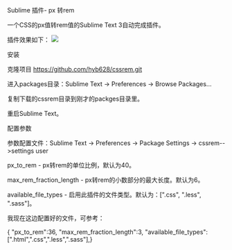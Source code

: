 Sublime 插件- px 转rem

一个CSS的px值转rem值的Sublime Text 3自动完成插件。

插件效果如下：
![](http://www.myexception.cn/img/2015/08/13/082237136.gif)


安装

克隆项目 https://github.com/hyb628/cssrem.git

进入packages目录：Sublime Text -> Preferences -> Browse Packages...

复制下载的cssrem目录到刚才的packges目录里。

重启Sublime Text。

配置参数

参数配置文件：Sublime Text -> Preferences -> Package Settings -> cssrem-->settings user

px_to_rem - px转rem的单位比例，默认为40。

max_rem_fraction_length - px转rem的小数部分的最大长度。默认为6。

available_file_types - 启用此插件的文件类型。默认为：[".css", ".less", ".sass"]。

我现在这边配置好的文件，可参考：

{ "px_to_rem":36, "max_rem_fraction_length":3, "available_file_types":[".html",".css",".less",".sass"],}

